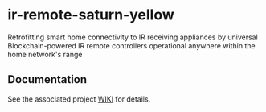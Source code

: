 # ir-remote-saturn-yellow
Retrofitting smart home connectivity to IR receiving appliances by universal Blockchain-powered IR remote controllers operational anywhere within the home network's range

<!-- Retrofitting Smart Home Connectivity to IR Receiving Appliances using Blockchain
Blockchain Powered Smart Home Automation of IR Receiving Appliances? -->

## Documentation

See the associated project [WIKI](https://github.com/aburo8/ir-remote-saturn-yellow/wiki) for details.
